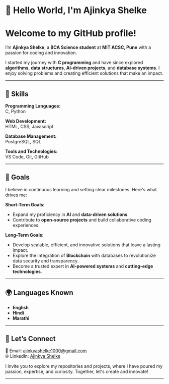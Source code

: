 # 🌟 Hello World, I'm Ajinkya Shelke  

# Welcome to my GitHub profile!

I’m **Ajinkya Shelke**, a **BCA Science student** at **MIT ACSC, Pune** with a passion for coding and innovation.

I started my journey with **C programming** and have since explored **algorithms**, **data structures**, **AI-driven projects**, and **database systems**. I enjoy solving problems and creating efficient solutions that make an impact.

---

## 🔧 Skills  

**Programming Languages:**  
C, Python

**Web Development:**  
HTML, CSS, Javascript 

**Database Management:**  
PostgreSQL, SQL 

**Tools and Technologies:**  
VS Code, Git, GitHub  

---

## 🎯 Goals  

I believe in continuous learning and setting clear milestones. Here's what drives me:  

**Short-Term Goals:**  
- Expand my proficiency in **AI** and **data-driven solutions**.  
- Contribute to **open-source projects** and build collaborative coding experiences.  

**Long-Term Goals:**  
- Develop scalable, efficient, and innovative solutions that leave a lasting impact.  
- Explore the integration of **Blockchain** with databases to revolutionize data security and transparency.  
- Become a trusted expert in **AI-powered systems** and **cutting-edge technologies**.  

---

## 🌍 Languages Known  

- **English**  
- **Hindi**  
- **Marathi**  

---

## 💌 Let’s Connect  

📧 Email: [ajinkyashelke1000@gmail.com](mailto:ajinkyashelke1000@gmail.com)  
🌐 LinkedIn: [Ajinkya Shelke](https://www.linkedin.com/in/yourlinkedinprofile)  

I invite you to explore my repositories and projects, where I have poured my passion, expertise, and curiosity. Together, let's create and innovate!  

---  
